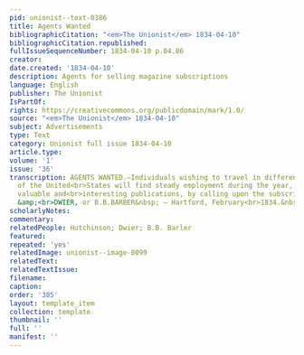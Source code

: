 ```yaml
---
pid: unionist--text-0386
title: Agents Wanted
bibliographicCitation: "<em>The Unionist</em> 1834-04-10"
bibliographicCitation.republished: 
fullIssueSequenceNumber: 1834-04-10 p.04.86
creator: 
date.created: '1834-04-10'
description: Agents for selling magazine subscriptions
language: English
publisher: The Unionist
IsPartOf: 
rights: https://creativecommons.org/publicdomain/mark/1.0/
source: "<em>The Unionist</em> 1834-04-10"
subject: Advertisements
type: Text
category: Unionist full issue 1834-04-10
article.type: 
volume: '1'
issue: '36'
transcription: AGENTS WANTED.—Individuals wishing to travel in different sections
  of the United<br>States will find steady employment during the year, circulating
  valuable and<br>interesting publications, by calling upon the subscribers, HUTCHINSON
  &amp;<br>DWIER, or B.B.BARBER&nbsp; – Hartford, February<br>1834.&nbsp;&nbsp;&nbsp;&nbsp;&nbsp;&nbsp;&nbsp;&nbsp;&nbsp;&nbsp;&nbsp;&nbsp;&nbsp;&nbsp;&nbsp;&nbsp;&nbsp;&nbsp;&nbsp;&nbsp;&nbsp;&nbsp;&nbsp;&nbsp;&nbsp;&nbsp;<br>m6&nbsp;&nbsp;&nbsp;&nbsp;&nbsp;&nbsp;&nbsp;&nbsp;&nbsp;&nbsp;&nbsp;&nbsp;&nbsp;&nbsp;&nbsp;&nbsp;&nbsp;&nbsp;<br>22<br>
scholarlyNotes: 
commentary: 
relatedPeople: Hutchinson; Dwier; B.B. Barler
featured: 
repeated: 'yes'
relatedImage: unionist--image-0099
relatedText: 
relatedTextIssue: 
filename: 
caption: 
order: '385'
layout: template_item
collection: template
thumbnail: ''
full: ''
manifest: ''
---
```

